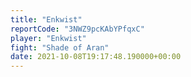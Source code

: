 ```yaml
---
title: "Enkwist"
reportCode: "3NWZ9pcKAbYPfqxC"
player: "Enkwist"
fight: "Shade of Aran"
date: 2021-10-08T19:17:48.190000+00:00
---
```

